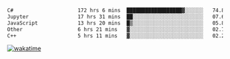 <!--START_SECTION:waka-->

```txt
C#                     172 hrs 6 mins  ██████████████████▓░░░░░░   74.82 %
Jupyter                17 hrs 31 mins  ██░░░░░░░░░░░░░░░░░░░░░░░   07.62 %
JavaScript             13 hrs 20 mins  █▒░░░░░░░░░░░░░░░░░░░░░░░   05.80 %
Other                  6 hrs 21 mins   ▓░░░░░░░░░░░░░░░░░░░░░░░░   02.76 %
C++                    5 hrs 11 mins   ▓░░░░░░░░░░░░░░░░░░░░░░░░   02.26 %
```

<!--END_SECTION:waka-->
[![wakatime](https://wakatime.com/badge/user/6c2f442e-41b4-42e3-bc06-d5d8203ad1da.svg)](https://wakatime.com/@6c2f442e-41b4-42e3-bc06-d5d8203ad1da)
